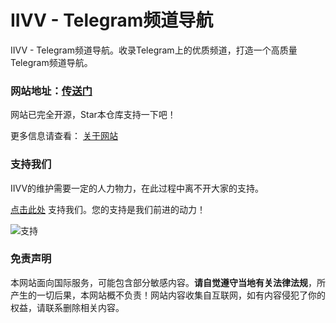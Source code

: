 # IIVV - Telegram频道导航

IIVV - Telegram频道导航。收录Telegram上的优质频道，打造一个高质量Telegram频道导航。

### 网站地址：[传送门](https://lfasky.github.io/)

网站已完全开源，Star本仓库支持一下吧！

更多信息请查看： [关于网站](https://lfasky.github.io/about)

### 支持我们

IIVV的维护需要一定的人力物力，在此过程中离不开大家的支持。

[点击此处](https://afdian.net/a/ixic-) 支持我们。您的支持是我们前进的动力！

![支持](https://lfasky.github.io/assets/images/afdian.png)

### 免责声明

本网站面向国际服务，可能包含部分敏感内容。**请自觉遵守当地有关法律法规**，所产生的一切后果，本网站概不负责！网站内容收集自互联网，如有内容侵犯了你的权益，请联系删除相关内容。
